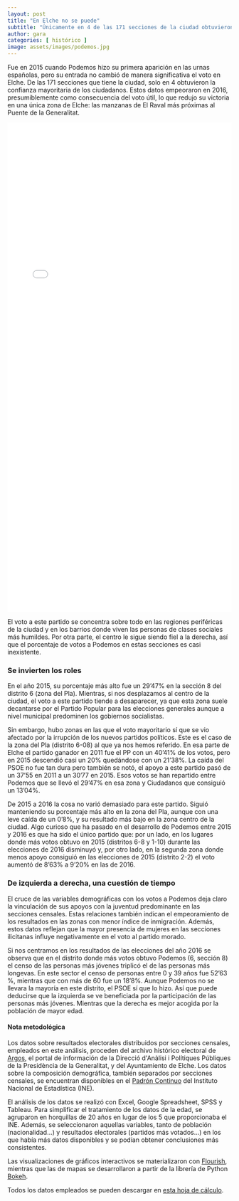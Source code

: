 ```yaml
---
layout: post
title: "En Elche no se puede"
subtitle: "Únicamente en 4 de las 171 secciones de la ciudad obtuvieron la confianza mayoritaria de los ciudadanos en 2015 y sólo una lo conservó tras la repetición de las generales"
author: gara 
categories: [ histórico ]
image: assets/images/podemos.jpg
---
```

Fue en 2015 cuando Podemos hizo su primera aparición en las urnas españolas, pero su entrada no cambió de manera significativa el voto en Elche. De las 171 secciones que tiene la ciudad, solo en 4 obtuvieron la confianza mayoritaria de los ciudadanos. Estos datos empeoraron en 2016, presumiblemente como consecuencia del voto útil, lo que redujo su victoria en una única zona de Elche: las manzanas de El Raval más próximas al Puente de la Generalitat.

<iframe src="/assets/images/elchemap.html"
    sandbox="allow-same-origin allow-scripts"
    width="100%"
    height="1100"
    scrolling="no"
    seamless="seamless"
    frameborder="0">
</iframe>

El voto a este partido se concentra sobre todo en las regiones periféricas de la ciudad y en los barrios donde viven las personas de clases sociales más humildes. Por otra parte, el centro le sigue siendo fiel a la derecha, así que el porcentaje de votos a Podemos en estas secciones es casi inexistente.

### Se invierten los roles

<div class="flourish-embed flourish-slope chart" data-src="visualisation/296774"></div><script src="https://public.flourish.studio/resources/embed.js"></script>

En el año 2015, su porcentaje más alto fue un 29’47% en la sección 8 del distrito 6 (zona del Pla). Mientras, si nos desplazamos al centro de la ciudad, el voto a este partido tiende a desaparecer, ya que esta zona suele decantarse por el Partido Popular para las elecciones generales aunque a nivel municipal predominen los gobiernos socialistas. 

Sin embargo, hubo zonas en las que el voto mayoritario sí que se vio afectado por la irrupción de los nuevos partidos políticos. Este es el caso de la zona del Pla (distrito 6-08) al que ya nos hemos referido. En esa parte de Elche el partido ganador en 2011 fue el PP con un 40’41% de los votos, pero en 2015 descendió casi un 20% quedándose con un 21’38%. La caída del PSOE no fue tan dura pero también se notó, el apoyo a este partido pasó de un 37’55 en 2011 a un 30’77 en 2015. Esos votos se han repartido entre Podemos que se llevó el 29’47% en esa zona y Ciudadanos que consiguió un 13’04%.

<div class="flourish-embed flourish-slope chart" data-src="visualisation/296774"></div><script src="https://public.flourish.studio/resources/embed.js"></script>

De 2015 a 2016 la cosa no varió demasiado para este partido. Siguió manteniendo su porcentaje más alto en la zona del Pla, aunque con una leve caída de un 0’8%, y su resultado más bajo en la zona centro de la ciudad.
Algo curioso que ha pasado en el desarrollo de Podemos entre 2015 y 2016 es que ha sido el único partido que: por un lado, en los lugares donde más votos obtuvo en 2015 (distritos 6-8 y 1-10) durante las elecciones de 2016 disminuyó y, por otro lado, en la segunda zona donde menos apoyo consiguió en las elecciones de 2015 (distrito 2-2) el voto aumentó de 8’63% a 9’20% en las de 2016.
### De izquierda a derecha, una cuestión de tiempo

<div class="flourish-embed flourish-scatter plot" data-src="visualisation/299650"></div><script src="https://public.flourish.studio/resources/embed.js"></script>

El cruce de las variables demográficas con los votos a Podemos deja claro la vinculación de sus apoyos con la juventud predominante en las secciones censales. Estas relaciones también indican el empeoramiento de los resultados en las zonas con menor índice de inmigración. Además, estos datos reflejan que la mayor presencia de mujeres en las secciones ilicitanas influye negativamente en el voto al partido morado.

<div class="flourish-embed flourish-scatter plot" data-src="visualisation/296779"></div><script src="https://public.flourish.studio/resources/embed.js"></script>

Si nos centramos en los resultados de las elecciones del año 2016 se observa que en el distrito donde más votos obtuvo Podemos (6, sección 8) el censo de las personas más jóvenes triplicó el de las personas más longevas. En este sector el censo de personas entre 0 y 39 años fue 52’63 %, mientras que con más de 60 fue un 18’8%. Aunque Podemos no se llevara la mayoría en este distrito, el PSOE sí que lo hizo. Así que puede deducirse que la izquierda se ve beneficiada por la participación de las personas más jóvenes. Mientras que la derecha es mejor acogida por la población de mayor edad.

<div class="alert alert-secondary" role="alert">
  <h4 class="alert-heading">Nota metodológica</h4>
  <p>Los datos sobre resultados electorales distribuidos por secciones censales, empleados en este análisis, proceden del archivo histórico electoral de <a href="http://www.argos.gva.es/ahe/val/buscaEleccionesV.html">Argos</a>, el portal de información de la Direcció d'Anàlisi i Polítiques Públiques de la Presidència de la Generalitat, y del Ayuntamiento de Elche. Los datos sobre la composición demográfica, también separados por secciones censales, se encuentran disponibles en el <a href="http://www.ine.es/dyngs/INEbase/es/operacion.htm?c=Estadistica_C&cid=1254736177012&menu=resultados&idp=1254734710990">Padrón Continuo</a> del Instituto Nacional de Estadística (INE).</p>
  <p>El análisis de los datos se realizó con Excel, Google Spreadsheet, SPSS y Tableau. Para simplificar el tratamiento de los datos de la edad, se agruparon en horquillas de 20 años en lugar de los 5 que proporcionaba el INE. Además, se seleccionaron aquellas variables, tanto de población (nacionalidad…) y resultados electorales (partidos más votados…) en los que había más datos disponibles y se podían obtener conclusiones más consistentes.</p>
  <p>Las visualizaciones de gráficos interactivos se materializaron con <a href="https://flourish.studio/">Flourish</a>, mientras que las de mapas se desarrollaron a partir de la librería de Python <a href="https://bokeh.pydata.org/en/latest/">Bokeh</a>.</p> 
  <p>Todos los datos empleados se pueden descargar en <a href="https://docs.google.com/spreadsheets/d/1Tde3VYKVakCl2x8WzAm3xa9zMZvSS9LPbvzO9r6_Oco/edit?usp=sharing">esta hoja de cálculo</a>.</p>
</div>